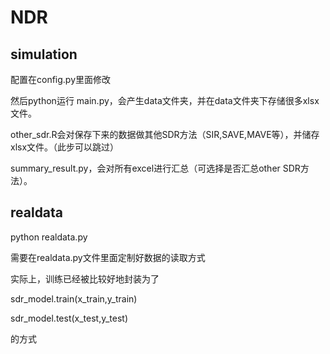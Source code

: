 # NDR

## simulation
配置在config.py里面修改

然后python运行 main.py，会产生data文件夹，并在data文件夹下存储很多xlsx文件。

other_sdr.R会对保存下来的数据做其他SDR方法（SIR,SAVE,MAVE等），并储存xlsx文件。（此步可以跳过）

summary_result.py，会对所有excel进行汇总（可选择是否汇总other SDR方法）。

## realdata
python realdata.py

需要在realdata.py文件里面定制好数据的读取方式

实际上，训练已经被比较好地封装为了

sdr_model.train(x_train,y_train)

sdr_model.test(x_test,y_test)

的方式
